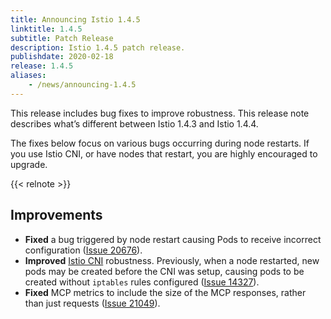 ```yaml
---
title: Announcing Istio 1.4.5
linktitle: 1.4.5
subtitle: Patch Release
description: Istio 1.4.5 patch release.
publishdate: 2020-02-18
release: 1.4.5
aliases:
    - /news/announcing-1.4.5
---
```


This release includes bug fixes to improve robustness. This release note describes what’s different between Istio 1.4.3 and Istio 1.4.4.

The fixes below focus on various bugs occurring during node restarts. If you use Istio CNI, or have nodes that restart, you are highly encouraged to upgrade.

{{< relnote >}}

## Improvements

- **Fixed** a bug triggered by node restart causing Pods to receive incorrect configuration ([Issue 20676](https://github.com/istio/istio/issues/20676)).
- **Improved** [Istio CNI](https://istio.io/docs/setup/additional-setup/cni/) robustness. Previously, when a node restarted, new pods may be created before the CNI was setup, causing pods to be created without `iptables` rules configured ([Issue 14327](https://github.com/istio/istio/issues/14327)).
- **Fixed** MCP metrics to include the size of the MCP responses, rather than just requests ([Issue 21049](https://github.com/istio/istio/issues/21049)).
